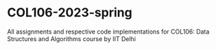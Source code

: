 # COL106-2023-spring
All assignments and respective code implementations for COL106: Data Structures and Algorithms course by IIT Delhi

